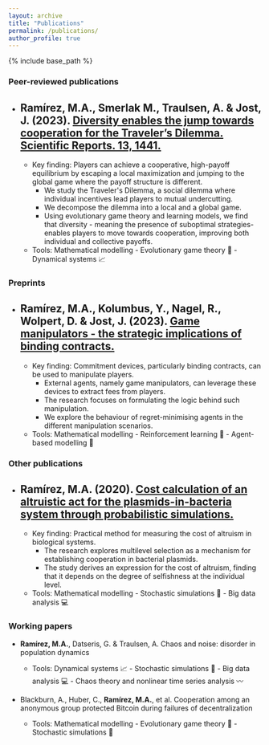 ```yaml
---
layout: archive
title: "Publications"
permalink: /publications/
author_profile: true
---
```

{% include base_path %}


### Peer-reviewed publications

* ## **Ramírez, M.A.**, Smerlak M., Traulsen, A. & Jost, J. (2023). [Diversity enables the jump towards cooperation for the Traveler’s Dilemma. Scientific Reports. 13, 1441.](https://www.nature.com/articles/s41598-023-28600-5)

  * Key finding: Players can achieve a cooperative, high-payoff equilibrium by escaping a local maximization and jumping to the global game where the payoff structure is different.
    * We study the Traveler's Dilemma, a social dilemma where individual incentives lead players to mutual undercutting.
    * We decompose the dilemma into a local and a global game.
    * Using evolutionary game theory and learning models, we find that diversity - meaning the presence of suboptimal strategies- enables players to move towards cooperation, improving both individual and collective payoffs.
  * Tools: Mathematical modelling - Evolutionary game theory 🧩 - Dynamical systems 📈

### Preprints
* ## **Ramírez, M.A.**, Kolumbus, Y., Nagel, R., Wolpert, D. & Jost, J. (2023). [Game manipulators - the strategic implications of binding contracts.](https://arxiv.org/abs/2311.10586)
    * Key finding: Commitment devices, particularly binding contracts, can be used to manipulate players.
      * External agents, namely game manipulators, can leverage these devices to extract fees from players.
      * The research focuses on formulating the logic behind such manipulation.
      * We explore the behaviour of regret-minimising agents in the different manipulation scenarios.
    * Tools: Mathematical modelling - Reinforcement learning 🔁 - Agent-based modelling 👥

### Other publications

* ## **Ramírez, M.A.** (2020). [Cost calculation of an altruistic act for the plasmids-in-bacteria system through probabilistic simulations.](https://repositorio.uniandes.edu.co/entities/publication/d8c17b0d-7c58-402f-b3d3-7d1221b26531)
  * Key finding: Practical method for measuring the cost of altruism in biological systems.
    * The research explores multilevel selection as a mechanism for establishing cooperation in bacterial plasmids.
    * The study derives an expression for the cost of altruism, finding that it depends on the degree of selfishness at the individual level.
  * Tools: Mathematical modelling - Stochastic simulations 🎲 - Big data analysis 💻

### Working papers

* **Ramírez, M.A.**, Datseris, G. & Traulsen, A. Chaos and noise: disorder in population dynamics
  * Tools: Dynamical systems 📈 - Stochastic simulations 🎲 - Big data analysis 💻 - Chaos theory and nonlinear time series analysis 〰️

* Blackburn, A., Huber, C., **Ramírez, M.A.**, et al. Cooperation among an anonymous group protected Bitcoin during failures of decentralization
  * Tools: Mathematical modelling - Evolutionary game theory 🧩 - Stochastic simulations 🎲

<!-- * Hilbe, C., **Ramírez, M.A.**, Hauer, C. & Traulsen, A. Evolution of conformism
  * Tools: Evolutionary game theory 🧩 - Chaos theory and nonlinear time series analysis 〰️

* **Ramírez, M.A.**, Bermúdez, M., Restrepo, G. & Jost, J. Exponential growth of knowledge throughout the history of chemistry
  * Tools: Mathematical modelling - Big data analysis 💻 - Dynamical systems 📈 -->


<!-- {% if site.author.googlescholar %}
  <div class="wordwrap">You can also find my articles on <a href="{{site.author.googlescholar}}">my Google Scholar profile</a>.</div>
{% endif %}

{% for post in site.publications reversed %}
  {% include archive-single.html %}
{% endfor %} -->